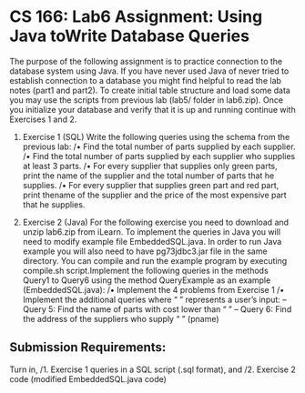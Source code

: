 # CS 166: Lab6 Assignment: Using Java toWrite Database Queries

The purpose of the following assignment is to practice connection to the
database system using Java. If you have never used Java of never tried to
establish connection to a database you might find helpful to read the lab
notes (part1 and part2).
To create initial table structure and load some data you may use the
scripts from previous lab (lab5/ folder in lab6.zip). Once you initialize your
database and verify that it is up and running continue with Exercises 1 and 2.
1. Exercise 1 (SQL)
Write the following queries using the schema from the previous lab:
  /• Find the total number of parts supplied by each supplier.
  /• Find the total number of parts supplied by each supplier who supplies at least 3 parts.
  /• For every supplier that supplies only green parts, print the name of the supplier and the total number of parts that he supplies.
  /• For every supplier that supplies green part and red part, print thename of the supplier and the price of the most expensive part that he supplies.

2. Exercise 2 (Java)
For the following exercise you need to download and unzip lab6.zip from
iLearn.
To implement the queries in Java you will need to modify example file
EmbeddedSQL.java. In order to run Java example you will also need to have pg73jdbc3.jar file in the same directory. You can compile and
run the example program by executing compile.sh script.Implement the following queries in the methods Query1 to Query6 using the method QueryExample as an example (EmbeddedSQL.java):
  /• Implement the 4 problems from Exercise 1
  /• Implement the additional queries where “ ” represents a user’s
input:
– Query 5: Find the name of parts with cost lower than “ ”
– Query 6: Find the address of the suppliers who supply “ ” (pname)

## Submission Requirements:
Turn in,
  /1. Exercise 1 queries in a SQL script (.sql format), and
  /2. Exercise 2 code (modified EmbeddedSQL.java code) 

